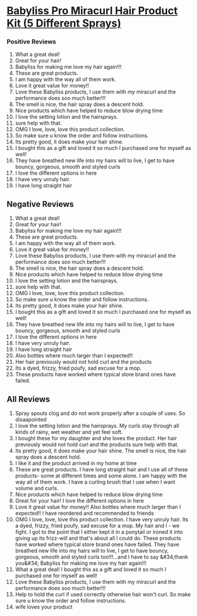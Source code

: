 # [Babyliss Pro Miracurl Hair Product Kit (5 Different Sprays)](https://products.checkmycream.com/products/Babyliss-Pro-Miracurl-Hair-Product-Kit-(5-Different-Sprays).html)

### Positive Reviews

<ol>
      <li>What a great deal!</li>
      <li>Great for your hair!</li>
      <li>Babyliss for making me love my hair again!!!</li>
      <li>These are great products.  </li>
      <li>I am happy with the way all of them work.  </li>
      <li>Love it great value for money!!</li>
      <li>Love these Babyliss products,  I use them with my miracurl and the performance does soo much better!!!</li>
      <li>The smell is nice, the hair spray does a descent hold.</li>
      <li>Nice products which have helped to reduce blow drying time</li>
      <li>I love the setting lotion and the hairsprays.  </li>
      <li>sure help with that.</li>
      <li>OMG I love, love, love this product collection.</li>
      <li>So make sure u know the order and follow instructions.</li>
      <li>Its pretty good, it does make your hair shine.</li>
      <li>I bought this as a gift and loved it so much I purchased one for myself as well!</li>
      <li>They have breathed new life into my hairs will to live, I get to have bouncy, gorgeous, smooth and styled curls</li>
      <li>I love the different options in here</li>
      <li>I have very unruly hair.</li>
      <li>I have long straight hair</li>
</ol>


<h2>Negative Reviews</h2>
<ol>
<li> What a great deal!</li>
<li> Great for your hair!</li>
<li> Babyliss for making me love my hair again!!!</li>
<li> These are great products.  </li>
<li> I am happy with the way all of them work.  </li>
<li> Love it great value for money!!</li>
<li> Love these Babyliss products,  I use them with my miracurl and the performance does soo much better!!!</li>
<li> The smell is nice, the hair spray does a descent hold.</li>
<li> Nice products which have helped to reduce blow drying time</li>
<li> I love the setting lotion and the hairsprays.  </li>
<li> sure help with that.</li>
<li> OMG I love, love, love this product collection.</li>
<li> So make sure u know the order and follow instructions.</li>
<li> Its pretty good, it does make your hair shine.</li>
<li> I bought this as a gift and loved it so much I purchased one for myself as well!</li>
<li> They have breathed new life into my hairs will to live, I get to have bouncy, gorgeous, smooth and styled curls</li>
<li> I love the different options in here</li>
<li> I have very unruly hair.</li>
<li> I have long straight hair</li>
<li> Also bottles where much larger than I expected!!</li>
<li> Her hair previously would not hold curl and the products</li>
<li> Its a dyed, frizzy, fried poufy, sad excuse for a mop.</li>
<li> These products have worked where typical store brand ones have failed.</li>
</ol>

<h2>All Reviews</h2>

<ol>
    <li> Spray spouts clog and do not work properly after a couple of uses.  So disaapointed</li>
    <li> I love the setting lotion and the hairsprays.  My curls stay through all kinds of rainy, wet weather and yet feel soft.</li>
    <li> I bought these for my daughter and she loves the product.  Her hair previously would not hold curl and the products sure help with that.</li>
    <li> Its pretty good, it does make your hair shine. The smell is nice, the hair spray does a descent hold.</li>
    <li> I like it and the product arrived in my home at time</li>
    <li> These are great products.  I have long straight hair and I use all of these products- some at different times and some alone.  I am happy with the way all of them work.  I have a curling brush that I use when I want volume and curls.</li>
    <li> Nice products which have helped to reduce blow drying time</li>
    <li> Great for your hair! I love the different options in here</li>
    <li> Love it great value for money!! Also bottles where much larger than I expected!! I have reordered and recommended to friends</li>
    <li> OMG I love, love, love this product collection. I have very unruly hair. Its a dyed, frizzy, fried poufy, sad excuse for a mop. My hair and I - we fight. I got to the point that I either kept it in a ponytail or ironed it into giving up its frizz-will and that&#x27;s about all I could do. These products have worked where typical store brand ones have failed. They have breathed new life into my hairs will to live, I get to have bouncy, gorgeous, smooth and styled curls too!!!...and I have to say &amp;#34;thank you&amp;#34; Babyliss for making me love my hair again!!!</li>
    <li> What a great deal! I bought this as a gift and loved it so much I purchased one for myself as well!</li>
    <li> Love these Babyliss products,  I use them with my miracurl and the performance does soo much better!!!</li>
    <li> Help to hold the curl if used correctly otherwise hair won&#x27;t curl. So make sure u know the order and follow instructions.</li>
    <li> wife loves your product</li>
</ol>




